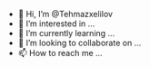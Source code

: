 - 👋 Hi, I’m @Tehmazxelilov
- 👀 I’m interested in ...
- 🌱 I’m currently learning ...
- 💞️ I’m looking to collaborate on ...
- 📫 How to reach me ...

<!---
Tehmazxelilov/Tehmazxelilov is a ✨ special ✨ repository because its `README.md` (this file) appears on your GitHub profile.
You can click the Preview link to take a look at your changes.
--->
